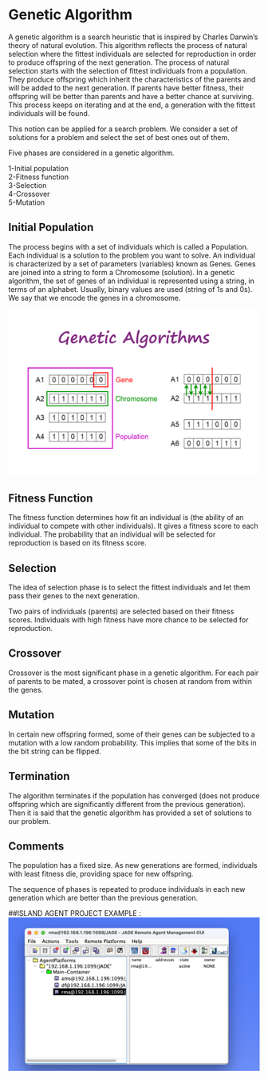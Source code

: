  # Genetic Algorithm

A genetic algorithm is a search heuristic that is inspired by Charles Darwin’s theory of natural evolution. This algorithm reflects the process of natural selection where the fittest individuals are selected for reproduction in order to produce offspring of the next generation.
The process of natural selection starts with the selection of fittest individuals from a population. They produce offspring which inherit the characteristics of the parents and will be added to the next generation. If parents have better fitness, their offspring will be better than parents and have a better chance at surviving. This process keeps on iterating and at the end, a generation with the fittest individuals will be found.

This notion can be applied for a search problem. We consider a set of solutions for a problem and select the set of best ones out of them.

Five phases are considered in a genetic algorithm.

1-Initial population<br>
2-Fitness function<br>
3-Selection<br>
4-Crossover<br>
5-Mutation<br>

## Initial Population
The process begins with a set of individuals which is called a Population. Each individual is a solution to the problem you want to solve.
An individual is characterized by a set of parameters (variables) known as Genes. Genes are joined into a string to form a Chromosome (solution).
In a genetic algorithm, the set of genes of an individual is represented using a string, in terms of an alphabet. Usually, binary values are used (string of 1s and 0s). We say that we encode the genes in a chromosome.

![image](image1.png) 
## Fitness Function
The fitness function determines how fit an individual is (the ability of an individual to compete with other individuals). It gives a fitness score to each individual. The probability that an individual will be selected for reproduction is based on its fitness score.

## Selection
The idea of selection phase is to select the fittest individuals and let them pass their genes to the next generation.

Two pairs of individuals (parents) are selected based on their fitness scores. Individuals with high fitness have more chance to be selected for reproduction.

## Crossover
Crossover is the most significant phase in a genetic algorithm. For each pair of parents to be mated, a crossover point is chosen at random from within the genes.

## Mutation
In certain new offspring formed, some of their genes can be subjected to a mutation with a low random probability. This implies that some of the bits in the bit string can be flipped.

## Termination
The algorithm terminates if the population has converged (does not produce offspring which are significantly different from the previous generation). Then it is said that the genetic algorithm has provided a set of solutions to our problem.

## Comments
The population has a fixed size. As new generations are formed, individuals with least fitness die, providing space for new offspring.

The sequence of phases is repeated to produce individuals in each new generation which are better than the previous generation.

##ISLAND AGENT PROJECT EXAMPLE :
![jade.png](jade.png) 
